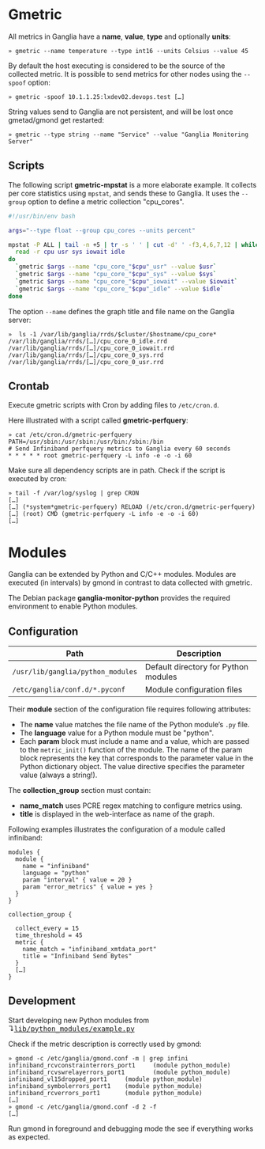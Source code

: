 
# Gmetric

All metrics in Ganglia have a **name**, **value**, **type** and optionally **units**:

~~~
» gmetric --name temperature --type int16 --units Celsius --value 45
~~~

By default the host executing is considered to be the source of the collected metric. It is possible to send metrics for other nodes using the `--spoof` option:

~~~
» gmetric -spoof 10.1.1.25:lxdev02.devops.test […]
~~~

String values send to Ganglia are not persistent, and will be lost once gmetad/gmond get restarted:

~~~
» gmetric --type string --name "Service" --value "Ganglia Monitoring Server"
~~~

## Scripts

The following script **gmetric-mpstat** is a more elaborate example. It collects per core statistics using `mpstat`, and sends these to Ganglia. It uses the `--group` option to define a metric collection "cpu_cores".

~~~bash
#!/usr/bin/env bash

args="--type float --group cpu_cores --units percent"

mpstat -P ALL | tail -n +5 | tr -s ' ' | cut -d' ' -f3,4,6,7,12 | while 
  read -r cpu usr sys iowait idle
do 
  `gmetric $args --name "cpu_core_"$cpu"_usr" --value $usr` 
  `gmetric $args --name "cpu_core_"$cpu"_sys" --value $sys` 
  `gmetric $args --name "cpu_core_"$cpu"_iowait" --value $iowait` 
  `gmetric $args --name "cpu_core_"$cpu"_idle" --value $idle`
done
~~~

The option `--name` defines the graph title and file name on the Ganglia server:

    »  ls -1 /var/lib/ganglia/rrds/$cluster/$hostname/cpu_core*
    /var/lib/ganglia/rrds/[…]/cpu_core_0_idle.rrd
    /var/lib/ganglia/rrds/[…]/cpu_core_0_iowait.rrd
    /var/lib/ganglia/rrds/[…]/cpu_core_0_sys.rrd
    /var/lib/ganglia/rrds/[…]/cpu_core_0_usr.rrd

## Crontab

Execute gmetric scripts with Cron by adding files to `/etc/cron.d`.

Here illustrated with a script called **gmetric-perfquery**:

~~~
» cat /etc/cron.d/gmetric-perfquery 
PATH=/usr/sbin:/usr/sbin:/usr/bin:/sbin:/bin
# Send Infiniband perfquery metrics to Ganglia every 60 seconds
* * * * * root gmetric-perfquery -L info -e -o -i 60
~~~

Make sure all dependency scripts are in path. Check if the script is executed by cron:

    » tail -f /var/log/syslog | grep CRON
    […]
    […] (*system*gmetric-perfquery) RELOAD (/etc/cron.d/gmetric-perfquery)
    […] (root) CMD (gmetric-perfquery -L info -e -o -i 60)
    […]

# Modules

Ganglia can be extended by Python and C/C++ modules. Modules are executed (in intervals) by gmond in contrast to data collected with gmetric.

The Debian package **ganglia-monitor-python** provides the required environment to enable Python modules.


## Configuration

Path | Description
-----|----------------------
`/usr/lib/ganglia/python_modules` | Default directory for Python modules
`/etc/ganglia/conf.d/*.pyconf` | Module configuration files

Their **module** section of the configuration file requires following attributes:

- The **name** value matches the file name of the Python module’s `.py` file.
- The **language** value for a Python module must be "python".
- Each **param** block must include a name and a value, which are passed to the `metric_init()` function of the module. The name of the param block represents the key that corresponds to the parameter value in the Python dictionary object. The value directive specifies the parameter value (always a string!).

The **collection_group** section must contain:

- **name_match** uses PCRE regex matching to configure metrics using.
- **title** is displayed in the web-interface as name of the graph.

Following examples illustrates the configuration of a module called infiniband:

~~~
modules {
  module {
    name = "infiniband"
    language = "python"
    param "interval" { value = 20 }
    param "error_metrics" { value = yes }
  }
}

collection_group {

  collect_every = 15
  time_threshold = 45
  metric { 
    name_match = "infiniband_xmtdata_port" 
    title = "Infiniband Send Bytes"
  }
  […]
}
~~~

## Development

Start developing new Python modules from ↴<tt>[lib/python_modules/example.py](lib/python_modules/example.py)</tt>

Check if the metric description is correctly used by gmond:

    » gmond -c /etc/ganglia/gmond.conf -m | grep infini
    infiniband_rcvconstrainterrors_port1     (module python_module)
    infiniband_rcvswrelayerrors_port1        (module python_module)
    infiniband_vl15dropped_port1     (module python_module)
    infiniband_symbolerrors_port1    (module python_module)
    infiniband_rcverrors_port1       (module python_module)
    […]
    » gmond -c /etc/ganglia/gmond.conf -d 2 -f
    […]

Run gmond in foreground and debugging mode the see if everything works as expected.
